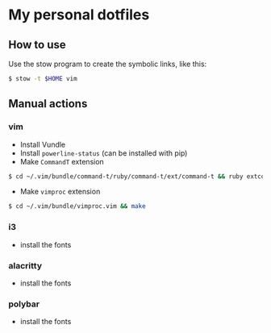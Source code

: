 # My personal dotfiles

## How to use
Use the stow program to create the symbolic links, like this:

```bash
$ stow -t $HOME vim
```

## Manual actions

### vim

- Install Vundle
- Install ``powerline-status`` (can be installed with pip)
- Make ``CommandT`` extension
```bash
$ cd ~/.vim/bundle/command-t/ruby/command-t/ext/command-t && ruby extconf.rb && make
```
- Make ``vimproc`` extension
```bash
$ cd ~/.vim/bundle/vimproc.vim && make
```

### i3

- install the fonts

### alacritty

- install the fonts

### polybar

- install the fonts

